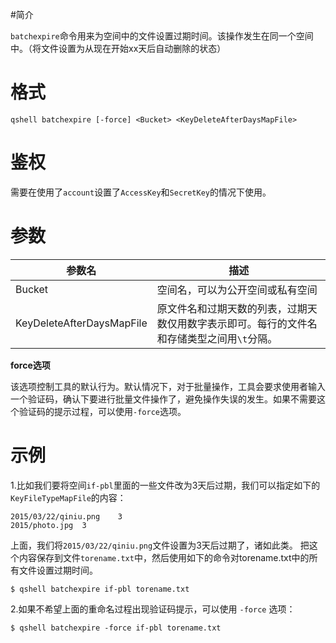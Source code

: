 #简介

`batchexpire`命令用来为空间中的文件设置过期时间。该操作发生在同一个空间中。（将文件设置为从现在开始xx天后自动删除的状态）


# 格式

```
qshell batchexpire [-force] <Bucket> <KeyDeleteAfterDaysMapFile>
```

# 鉴权

需要在使用了`account`设置了`AccessKey`和`SecretKey`的情况下使用。

# 参数

|参数名|描述|
|---------|-----------|
|Bucket|空间名，可以为公开空间或私有空间|
| KeyDeleteAfterDaysMapFile |原文件名和过期天数的列表，过期天数仅用数字表示即可。每行的文件名和存储类型之间用`\t`分隔。|

**force选项**

该选项控制工具的默认行为。默认情况下，对于批量操作，工具会要求使用者输入一个验证码，确认下要进行批量文件操作了，避免操作失误的发生。如果不需要这个验证码的提示过程，可以使用`-force`选项。

# 示例

1.比如我们要将空间`if-pbl`里面的一些文件改为3天后过期，我们可以指定如下的`KeyFileTypeMapFile`的内容：

```
2015/03/22/qiniu.png	3
2015/photo.jpg	3
```

上面，我们将`2015/03/22/qiniu.png`文件设置为3天后过期了，诸如此类。
把这个内容保存到文件`torename.txt`中，然后使用如下的命令对torename.txt中的所有文件设置过期时间。

```
$ qshell batchexpire if-pbl torename.txt
```

2.如果不希望上面的重命名过程出现验证码提示，可以使用 `-force` 选项：

```
$ qshell batchexpire -force if-pbl torename.txt
```